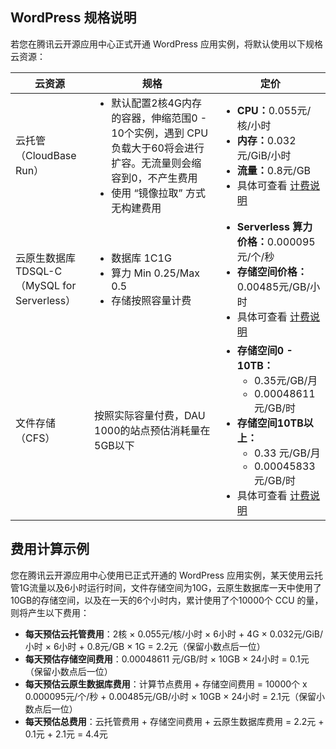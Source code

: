 
## WordPress 规格说明
若您在腾讯云开源应用中心正式开通 WordPress 应用实例，将默认使用以下规格云资源：

<table>
<thead>
  <tr>
    <th width="25%">云资源</th>
    <th>规格</th>
    <th width="35%">定价</th>
  </tr>
</thead>
<tbody>
  <tr>
    <td>云托管<br>（CloudBase Run）</td>
    <td><ul style="margin:0"><li>默认配置2核4G内存的容器，伸缩范围0 - 10个实例，遇到 CPU 负载大于60将会进行扩容。无流量则会缩容到0，不产生费用</li><li>使用 “镜像拉取” 方式无构建费用</li></ul></td>
    <td><ul style="margin:0"><li><b>CPU：</b>0.055元/核/小时</li><li><b>内存：</b>0.032元/GiB/小时</li><li><b>流量：</b>0.8元/GB</li><li>具体可查看 <a href= "https://cloud.tencent.com/document/product/1243/47823#.E6.8C.89.E9.87.8F.E8.AE.A1.E8.B4.B9">计费说明</a></ul></li></td>
  </tr>
  <tr>
    <td>云原生数据库 TDSQL-C<br>（MySQL for Serverless）</td>
    <td><ul style="margin:0"><li>数据库 1C1G</li><li>算力 Min 0.25/Max 0.5</li><li>存储按照容量计费</li></ul></td>
    <td><ul style="margin:0"><li><b>Serverless 算力价格：</b>0.000095元/个/秒</li><li><b>存储空间价格：</b>0.00485元/GB/小时</li><li>具体可查看 <a href= "https://cloud.tencent.com/document/product/1003/30493">计费说明</a></li></ul></td>
  </tr>
  <tr>
    <td>文件存储（CFS）</td>
    <td>按照实际容量付费，DAU 1000的站点预估消耗量在5GB以下</td>
    <td><ul style="margin:0"><li><b>存储空间0 - 10TB：</b><ul><li>0.35元/GB/月</li><li>0.00048611元/GB/时</li></ul></li><li><b>存储空间10TB以上：</b><ul><li>0.33 元/GB/月</li><li>0.00045833 元/GB/时</li></ul></li><li>具体可查看 <a href= "https://cloud.tencent.com/document/product/1003/30493#.E8.AE.A1.E8.B4.B9.E8.AF.B4.E6.98.8E">计费说明</a></li></ul></td>
  </tr>
</tbody>
</table>

## 费用计算示例
您在腾讯云开源应用中心使用已正式开通的 WordPress 应用实例，某天使用云托管1G流量以及6小时运行时间，文件存储空间为10G，云原生数据库一天中使用了10GB的存储空间，以及在一天的6个小时内，累计使用了个10000个 CCU 的量，则将产生以下费用：

- **每天预估云托管费用**：2核 × 0.055元/核/小时 × 6小时 + 4G × 0.032元/GiB/小时 × 6小时 + 0.8元/GB × 1G = 2.2元（保留小数点后一位）
- **每天预估存储空间费用**：0.00048611 元/GB/时 × 10GB × 24小时 = 0.1元（保留小数点后一位）
- **每天预估云原生数据库费用**：计算节点费用 + 存储空间费用 = 10000个 x 0.000095元/个/秒 + 0.00485元/GB/小时 × 10GB × 24小时 = 2.1元（保留小数点后一位）
- **每天预估总费用**：云托管费用 + 存储空间费用 + 云原生数据库费用 = 2.2元 + 0.1元 + 2.1元 = 4.4元



